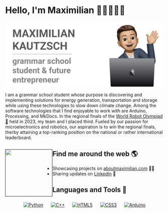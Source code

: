 # Hello, I'm Maximilian 👋🏼👨🏼‍💻
  
<img src = "https://github.com/MaximilianKautzsch/MaximilianKautzsch/blob/847dbdd0208c62a74e9e16405c6e84aba2ad1092/gh-header-image-cropped.png" alt = "banner that says Maximilian Kautzsch - Grammar School Student alongside memoji illustration of Maximilian">

I am a grammar school student whose purpose is discovering and implementing solutions for energy generation, transportation and storage while using these technologies to slow down climate change. Among the software technologies that I find enjoyable to work with are Arduino, Processing, and MkDocs. In the regional finals of the <a href="https://www.worldrobotolympiad.de/">World Robot Olympiad 🤖</a> held in 2023, my team and I placed third. Fueled by our passion for microelectronics and robotics, our aspiration is to win the regional finals,  therby attaining a top-ranking position on the national or rather international leaderboard.
  
## Find me around the web 🌎 <a href=""><img align="left" width="150" height="150" src="https://github.com/MaximilianKautzsch/MaximilianKautzsch/blob/965aa7cb71cc446471769abae154293a274fd87d/NUX_Octodex.gif"></a>
- Showcasing projects on <a href ="">aboutmaximilian.com</a> ✍🏼
- Sharing updates on <a href="">LinkedIn</a> 💼

## Languages and Tools 💬
<div align="center">  
<a href="https://www.python.org/" target="_blank"><img style="margin: 10px" src="https://profilinator.rishav.dev/skills-assets/python-original.svg" alt="Python" height="25" /></a>  
<a href="https://www.cplusplus.com/" target="_blank"><img style="margin: 10px" src="https://profilinator.rishav.dev/skills-assets/cplusplus-original.svg" alt="C++" height="25" /></a>  
<a href="https://en.wikipedia.org/wiki/HTML5" target="_blank"><img style="margin: 10px" src="https://profilinator.rishav.dev/skills-assets/html5-original-wordmark.svg" alt="HTML5" height="25" /></a>  
<a href="https://www.w3schools.com/css/" target="_blank"><img style="margin: 10px" src="https://profilinator.rishav.dev/skills-assets/css3-original-wordmark.svg" alt="CSS3" height="25" /></a>  
<a href="https://www.arduino.cc/" target="_blank"><img style="margin: 10px" src="https://profilinator.rishav.dev/skills-assets/arduino.png" alt="Arduino" height="25" /></a>  
</div>  
